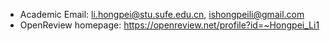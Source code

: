 - Academic Email: li.hongpei@stu.sufe.edu.cn, ishongpeili@gmail.com
- OpenReview homepage: https://openreview.net/profile?id=~Hongpei_Li1
